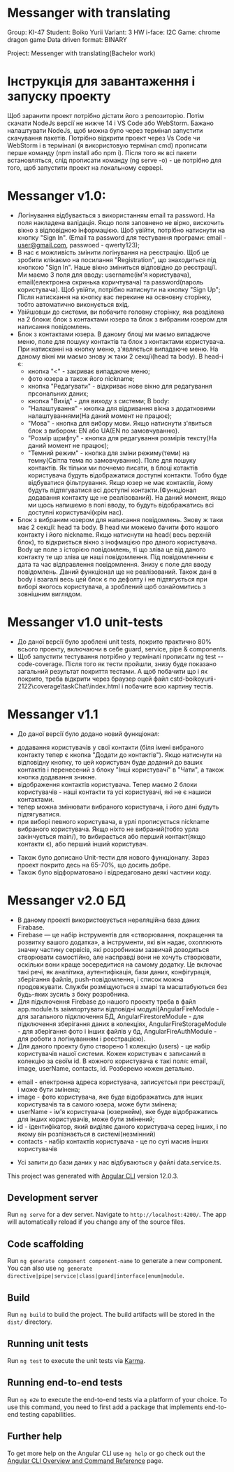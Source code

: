 # Messanger with translating

Group: KI-47
Student: Boiko Yurii
Variant: 3
HW i-face: I2C
Game: chrome dragon game
Data driven format: BINARY

Project: Messenger with translating(Bachelor work)

# Інструкція для завантаження і запуску проекту
Щоб заранити проект потрібно дістати його з репозиторію. Потім скачати NodeJs версії не нижче 14 і VS Code або WebStorm. Бажано налаштувати NodeJs, щоб можна було через термінал запустити скачування пакетів. Потрібно відкрити проект через Vs Code чи WebStorm і в терміналі (я використовую термінал cmd) прописати перше команду (npm install або npm i). Після  того як всі пакети встановляться, слід прописати команду (ng serve -o) - це потрібно для того, щоб запустити проект на локальному сервері.

# Messanger v1.0:
 - Логінування відбувається з використанням email та password. На поля накладена валідація. Якщо поля заповнено не вірно, вискочить вікно з відповідною інформацією. Щоб увійти, потрібно натиснути на кнопку "Sign In". (Email та password для тестування програми: email - user@gmail.com, passwoed - qwerty123);
 - В нас є можливість змінити логінування на реєстрацію. Щоб це зробити клікаємо на посилання "Registration", що знаходиться під кнопкою "Sign In". Наше вікно зміниться відповідно до реєстрації. Ми маємо 3 поля для вводу: username(ім'я користувача), email(електронна скринька коричтувача) та password(пароль користувача). Щоб увійти, потрібно натиснути на кнопку "Sign Up"; Після натискання на кнопку вас перекине на освновну сторінку, тобто автоматично виконується вхід.
 -  Увійшовши до системи, ви побачите головну сторінку, яка розділена на 2 блоки: блок з контактами юзера та блок з вибраним юзером для написання повідомлень. 
 - Блок з контактами юзера. В даному блоці ми маємо випадаюче меню, поле для пошуку контактів та блок з контактами користувача. При натисканні на кнопку меню, з'являється випадаюче меню. На даному вікні ми маємо знову ж таки 2 секції(head та body). В head-і є:
   * кнопка "<" - закриває випадаюче меню;
   * фото юзера а також його nickname;
   * кнопка "Редагувати" - відкриває нове вікно для редагування прсональних даних;
   * кнопка "Вихід" - для виходу з системи;
 В body:
   * "Налаштування" - кнопка для відривання вікна з додатковими налаштуваннями(На даний момент не працює);
   * "Мова" - кнопка для вибору мови. Якщо натиснути з'явиться блок з вибором: EN або UA(EN по замовчуванню).
   * "Розмір шрифту" - кнопка для редагування розмірів тексту(На даний момент не працює);
   * "Темний режим" - кнопка для зміни режиму(теми) на темну(Світла тема по замовчуванню).
  Поле для пошуку контактів. Як тільки ми почнемо писати, в блоці котактів користувача будуть відображатися доступні контакти. Тобто буде відбуватися фільтрування. Якщо юзер не має контактів, йому будуть підтягуватися всі доступні контакти.(Функціонал додавання контакту ще не реалізований). На даний момент, якщо ми щось напишемо в полі вводу, то будуть відображатись всі доступні користувачі(крім нас).
 - Блок з вибраним юзером для написання повідомлень. Знову ж таки має 2 секції: head та body. В head ми можемо бачити фото нашого контакту і його nickname. Якщо натиснути на head( весь верхній блок), то відкриється вікно з інофмацією про даного користувача. Body це поле з історією повідомлень, ті що зліва це від даного контакту те що зліва це наші повідомлення. Під повідомленням є дата та час відправлення повідомлення. Знизу є поле для вводу повідомлень. Даний функціонал ще не реалізований. Також дані в body і взагалі весь цей блок є по дефолту і не підтягується при виборі якогось користувача, а зроблений щоб ознайомитись з зовнішним виглядом.

 # Messanger v1.0 unit-tests
  - До даної версії було зроблені unit tests, покрито практично 80% всього проекту, включаючи в себе guard, service, pipe & components.
  - Щоб запустити тестування потрібно у терміналі прописати ng test --code-coverage. Після того як тести пройшли, знизу буде показано загальний результат покриття тестами. А щоб побачити що і як покрито, треба відкрити через браузер оцей файл cstd-boikoyurii-2122\coverage\taskChat\index.html і побачите всю картину тестів.

 # Messanger v1.1 
 - До даної версії було додано новий функціонал:
  * додавання користувачів у свої контакти (біля імені вибраного контакту тепер є кнопка "Додати до контактів"). Якщо натиснути на відповідну кнопку, то цей користувач буде доданий до ваших контактів і перенесений з блоку "Інші користувачі" в "Чати", а також кнопка додавання зникне.
  * відображення контактів користувача. Тепер маємо 2 блоки користувачів - наші контакти та усі користувачі, які не є нашиси контактами.
  * тепер можна змінювати вибраного користувача, і його дані будуть підтягуватися. 
  * при виборі певного користувача, в урлі прописується nickname вибраного користувача. Якщо ніхто не вибраний(тобто урла закінчується main/), то вибирається або перший контакт(якщо контакти є), або перший інший користувач.
 - Також було дописано Unit-тести для нового функціоналу. Зараз проект покрито десь на 65-70%, що досить добре.
 - Також було відформатовано і відредаговано деякі частини коду.

 # Messanger v2.0 БД
 - В даному проекті використовується нереляційна база даних Firabase.
 - Firebase — це набір інструментів для «створювання, покращення та розвитку вашого додатка», а інструменти, які він надає, охоплюють значну частину сервісів, які розробникам зазвичай доводиться створювати самостійно, але насправді вони не хочуть створювати, оскільки вони краще зосередитися на самому додатку. Це включає такі речі, як аналітика, аутентифікація, бази даних, конфігурація, зберігання файлів, push-повідомлення, і список можна продовжувати. Служби розміщуються в хмарі та масштабуються без будь-яких зусиль з боку розробника.
 - Для підключення Firebase до нашого проекту треба в файл app.module.ts заімпортувати відповідні модулі(AngularFireModule - для загального підключення БД, AngularFirestoreModule - для  підключення зберігання даних в колекціях, AngularFireStorageModule - для зберігання фото і інших файлів у бд, AngularFireAuthModule - для роботи з логінуванням і реєстрацією).
 - Для даного проекту було створено 1 колекцію (users) - це набір користувачів нашої системи. Кожен користувач є записаний в колекцію за своїм id. В кожного користувача є такі поля: email, image, userName, contacts, id. Розберемо кожен детально. 
  * email - електронна адреса користувача, записуєтсья при реєстрації, і може бути змінена;
  * image - фото користувача, яке буде відображатись для інших користувачів та в самого юзера, може бути змінена;
  * userName - ім'я користувача (юзернейм), яке буде відображатись для інших користувачів, може бути змінений;
  * id - ідентифікатор, який виділяє даного користувача серед інших, і по якому він розпізнається в системі(незмінний)
  * contacts - набір контактів користувача - це по суті масив інших користувачів
 - Усі запити до бази даних у нас відбуваються у файлі data.service.ts.

This project was generated with [Angular CLI](https://github.com/angular/angular-cli) version 12.0.3.

## Development server

Run `ng serve` for a dev server. Navigate to `http://localhost:4200/`. The app will automatically reload if you change any of the source files.

## Code scaffolding

Run `ng generate component component-name` to generate a new component. You can also use `ng generate directive|pipe|service|class|guard|interface|enum|module`.

## Build

Run `ng build` to build the project. The build artifacts will be stored in the `dist/` directory.

## Running unit tests

Run `ng test` to execute the unit tests via [Karma](https://karma-runner.github.io).

## Running end-to-end tests

Run `ng e2e` to execute the end-to-end tests via a platform of your choice. To use this command, you need to first add a package that implements end-to-end testing capabilities.

## Further help

To get more help on the Angular CLI use `ng help` or go check out the [Angular CLI Overview and Command Reference](https://angular.io/cli) page.
